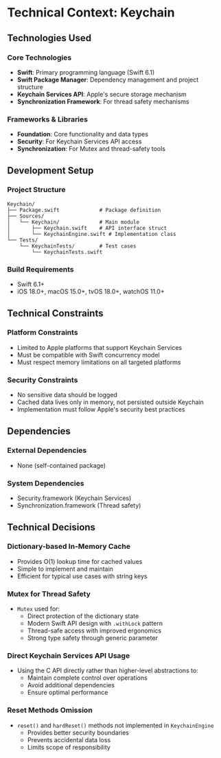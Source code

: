 # Technical Context: Keychain

## Technologies Used

### Core Technologies
- **Swift**: Primary programming language (Swift 6.1)
- **Swift Package Manager**: Dependency management and project structure
- **Keychain Services API**: Apple's secure storage mechanism
- **Synchronization Framework**: For thread safety mechanisms

### Frameworks & Libraries
- **Foundation**: Core functionality and data types
- **Security**: For Keychain Services API access
- **Synchronization**: For Mutex and thread-safety tools

## Development Setup

### Project Structure
```
Keychain/
├── Package.swift             # Package definition
├── Sources/
│   └── Keychain/             # Main module
│       ├── Keychain.swift    # API interface struct
│       └── KeychainEngine.swift # Implementation class
└── Tests/
    └── KeychainTests/        # Test cases
        └── KeychainTests.swift
```

### Build Requirements
- Swift 6.1+
- iOS 18.0+, macOS 15.0+, tvOS 18.0+, watchOS 11.0+

## Technical Constraints

### Platform Constraints
- Limited to Apple platforms that support Keychain Services
- Must be compatible with Swift concurrency model
- Must respect memory limitations on all targeted platforms

### Security Constraints
- No sensitive data should be logged
- Cached data lives only in memory, not persisted outside Keychain
- Implementation must follow Apple's security best practices

## Dependencies

### External Dependencies
- None (self-contained package)

### System Dependencies
- Security.framework (Keychain Services)
- Synchronization.framework (Thread safety)

## Technical Decisions

### Dictionary-based In-Memory Cache
- Provides O(1) lookup time for cached values
- Simple to implement and maintain
- Efficient for typical use cases with string keys

### Mutex for Thread Safety
- `Mutex` used for:
  - Direct protection of the dictionary state
  - Modern Swift API design with `.withLock` pattern
  - Thread-safe access with improved ergonomics
  - Strong type safety through generic parameter

### Direct Keychain Services API Usage
- Using the C API directly rather than higher-level abstractions to:
  - Maintain complete control over operations
  - Avoid additional dependencies
  - Ensure optimal performance

### Reset Methods Omission
- `reset()` and `hardReset()` methods not implemented in `KeychainEngine`
  - Provides better security boundaries
  - Prevents accidental data loss
  - Limits scope of responsibility
